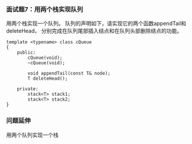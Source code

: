 ### 面试题7：用两个栈实现队列
用两个栈实现一个队列。
队列的声明如下，请实现它的两个函数appendTail和deleteHead，
分别完成在队列尾部插入结点和在队列头部删除结点的功能。

```
template <typename> class cQueue
{
	public:
		cQueue(void);
		~cQueue(void);

		void appendTail(const T& node);
		T deleteHead();

	private:
		stack<T> stack1;
		stack<T> stack2;
}
```

### 问题延伸
用两个队列实现一个栈